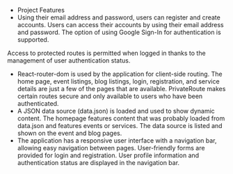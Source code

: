 - Project Features
- Using their email address and password, users can register and create accounts.
Users can access their accounts by using their email address and password.
The option of using Google Sign-In for authentication is supported.

Access to protected routes is permitted when logged in thanks to the management of user authentication status.

- React-router-dom is used by the application for client-side routing.
The home page, event listings, blog listings, login, registration, and service details are just a few of the pages that are available.
PrivateRoute makes certain routes secure and only available to users who have been authenticated.
 - A JSON data source (data.json) is loaded and used to show dynamic content.
The homepage features content that was probably loaded from data.json and features events or services.
The data source is listed and shown on the event and blog pages.
- The application has a responsive user interface with a navigation bar, allowing easy navigation between pages.
User-friendly forms are provided for login and registration.
User profile information and authentication status are displayed in the navigation bar.